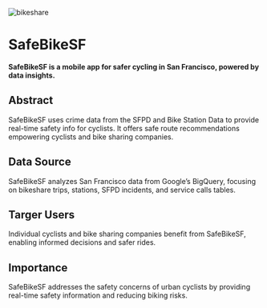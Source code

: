 ![bikeshare](https://github.com/zarahtau/safe-bike-sf/assets/136948242/12f7b753-551c-4825-a027-6481b27b3121)
# SafeBikeSF
**SafeBikeSF is a mobile app for safer cycling in San Francisco, powered by data insights.**
## Abstract
SafeBikeSF uses crime data from the SFPD and Bike Station Data to provide real-time safety info for cyclists. 
It offers safe route recommendations empowering cyclists and bike sharing companies.

## Data Source
SafeBikeSF analyzes San Francisco data from Google’s BigQuery, focusing on 
bikeshare trips, stations, SFPD incidents, and service calls tables.

## Targer Users
Individual cyclists and bike sharing companies benefit from SafeBikeSF, enabling informed decisions and safer rides.

## Importance
SafeBikeSF addresses the safety concerns of urban cyclists by providing real-time safety information and reducing biking risks.
